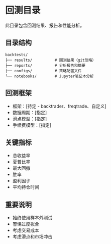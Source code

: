 # 回测目录

此目录包含回测结果、报告和性能分析。

## 目录结构

```
backtests/
├── results/          # 回测结果（git忽略）
├── reports/          # 分析报告和摘要
├── configs/          # 策略配置文件
└── notebooks/        # Jupyter笔记本分析
```

## 回测框架

- 框架：[待定 - backtrader、freqtrade、自定义]
- 数据周期：[指定]
- 滑点模型：[指定]
- 手续费模型：[指定]

## 关键指标

- 总收益率
- 夏普比率
- 最大回撤
- 胜率
- 盈利因子
- 平均持仓时间

## 重要说明

- 始终使用样本外测试
- 警惕过度拟合
- 考虑交易成本
- 考虑滑点和市场冲击
